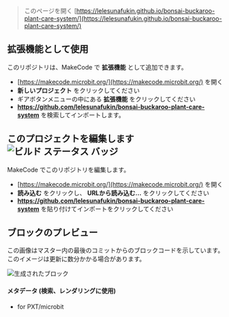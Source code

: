 
> このページを開く [https://lelesunafukin.github.io/bonsai-buckaroo-plant-care-system/](https://lelesunafukin.github.io/bonsai-buckaroo-plant-care-system/)

## 拡張機能として使用

このリポジトリは、MakeCode で **拡張機能** として追加できます。

* [https://makecode.microbit.org/](https://makecode.microbit.org/) を開く
* **新しいプロジェクト** をクリックしてください
* ギアボタンメニューの中にある **拡張機能** をクリックしてください
* **https://github.com/lelesunafukin/bonsai-buckaroo-plant-care-system** を検索してインポートします。

## このプロジェクトを編集します ![ビルド ステータス バッジ](https://github.com/lelesunafukin/bonsai-buckaroo-plant-care-system/workflows/MakeCode/badge.svg)

MakeCode でこのリポジトリを編集します。

* [https://makecode.microbit.org/](https://makecode.microbit.org/) を開く
* **読み込む** をクリックし、 **URLから読み込む...** をクリックしてください
* **https://github.com/lelesunafukin/bonsai-buckaroo-plant-care-system** を貼り付けてインポートをクリックしてください

## ブロックのプレビュー

この画像はマスター内の最後のコミットからのブロックコードを示しています。
このイメージは更新に数分かかる場合があります。

![生成されたブロック](https://github.com/lelesunafukin/bonsai-buckaroo-plant-care-system/raw/master/.github/makecode/blocks.png)

#### メタデータ (検索、レンダリングに使用)

* for PXT/microbit
<script src="https://makecode.com/gh-pages-embed.js"></script><script>makeCodeRender("{{ site.makecode.home_url }}", "{{ site.github.owner_name }}/{{ site.github.repository_name }}");</script>
